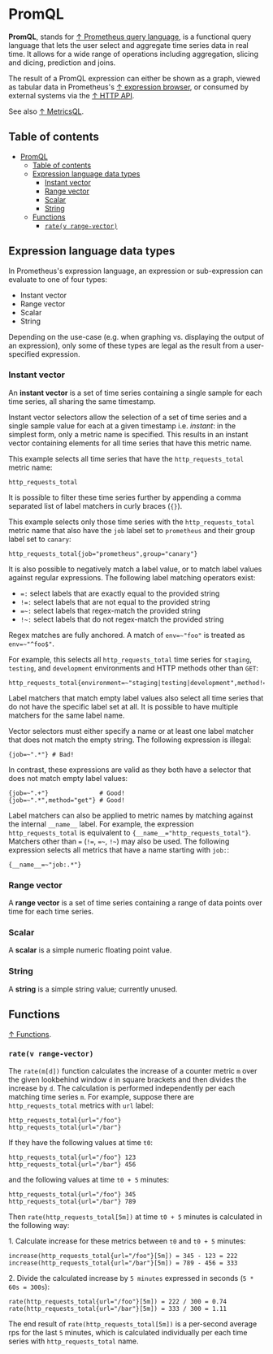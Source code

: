 # PromQL

**PromQL**, stands for [↑ Prometheus query language](https://prometheus.io/docs/prometheus/latest/querying/basics), is a functional query language that lets the user select and aggregate time series data in real time. It allows for a wide range of operations including aggregation, slicing and dicing, prediction and joins.

The result of a PromQL expression can either be shown as a graph, viewed as tabular data in Prometheus's [↑ expression browser](http://localhost:9090/graph), or consumed by external systems via the [↑ HTTP API](https://prometheus.io/docs/prometheus/latest/querying/api).

See also [↑ MetricsQL](https://docs.victoriametrics.com/MetricsQL.html).

## Table of contents

- [PromQL](#promql)
  - [Table of contents](#table-of-contents)
  - [Expression language data types](#expression-language-data-types)
    - [Instant vector](#instant-vector)
    - [Range vector](#range-vector)
    - [Scalar](#scalar)
    - [String](#string)
  - [Functions](#functions)
    - [`rate(v range-vector)`](#ratev-range-vector)

## Expression language data types

In Prometheus's expression language, an expression or sub-expression can evaluate to one of four types:

- Instant vector
- Range vector
- Scalar
- String

Depending on the use-case (e.g. when graphing vs. displaying the output of an expression), only some of these types are legal as the result from a user-specified expression.

### Instant vector

An **instant vector** is a set of time series containing a single sample for each time series, all sharing the same timestamp.

Instant vector selectors allow the selection of a set of time series and a single sample value for each at a given timestamp i.e. *instant*: in the simplest form, only a metric name is specified. This results in an instant vector containing elements for all time series that have this metric name.

This example selects all time series that have the `http_requests_total` metric name:

```text
http_requests_total
```

It is possible to filter these time series further by appending a comma separated list of label matchers in curly braces (`{}`).

This example selects only those time series with the `http_requests_total` metric name that also have the `job` label set to `prometheus` and their group label set to `canary`:

```text
http_requests_total{job="prometheus",group="canary"}
```

It is also possible to negatively match a label value, or to match label values against regular expressions. The following label matching operators exist:

- `=:` select labels that are exactly equal to the provided string
- `!=:` select labels that are not equal to the provided string
- `=~:` select labels that regex-match the provided string
- `!~:` select labels that do not regex-match the provided string

Regex matches are fully anchored. A match of `env=~"foo"` is treated as `env=~"^foo$"`.

For example, this selects all `http_requests_total` time series for `staging`, `testing`, and `development` environments and HTTP methods other than `GET`:

```text
http_requests_total{environment=~"staging|testing|development",method!="GET"}
```

Label matchers that match empty label values also select all time series that do not have the specific label set at all. It is possible to have multiple matchers for the same label name.

Vector selectors must either specify a name or at least one label matcher that does not match the empty string. The following expression is illegal:

```text
{job=~".*"} # Bad!
```

In contrast, these expressions are valid as they both have a selector that does not match empty label values:

```text
{job=~".+"}              # Good!
{job=~".*",method="get"} # Good!
```

Label matchers can also be applied to metric names by matching against the internal `__name__` label. For example, the expression `http_requests_total` is equivalent to `{__name__="http_requests_total"}`. Matchers other than `=` (`!=`, `=~`, `!~`) may also be used. The following expression selects all metrics that have a name starting with `job:`:

```text
{__name__=~"job:.*"}
```

### Range vector

A **range vector** is a set of time series containing a range of data points over time for each time series.

### Scalar

A **scalar** is a simple numeric floating point value.

### String

A **string** is a simple string value; currently unused.

## Functions

[↑ Functions](https://prometheus.io/docs/prometheus/latest/querying/functions).

### `rate(v range-vector)`

The `rate(m[d])` function calculates the increase of a counter metric `m` over the given lookbehind window `d` in square brackets and then divides the increase by `d`. The calculation is performed independently per each matching time series `m`. For example, suppose there are `http_requests_total` metrics with `url` label:

```text
http_requests_total{url="/foo"}
http_requests_total{url="/bar"}
```

If they have the following values at time `t0`:

```text
http_requests_total{url="/foo"} 123
http_requests_total{url="/bar"} 456
```

and the following values at time `t0 + 5` minutes:

```text
http_requests_total{url="/foo"} 345
http_requests_total{url="/bar"} 789
```

Then `rate(http_requests_total[5m])` at time `t0 + 5` minutes is calculated in the following way:

1\. Calculate increase for these metrics between `t0` and `t0 + 5` minutes:

```text
increase(http_requests_total{url="/foo"}[5m]) = 345 - 123 = 222
increase(http_requests_total{url="/bar"}[5m]) = 789 - 456 = 333
```

2\. Divide the calculated increase by `5 minutes` expressed in seconds (`5 * 60s = 300s`):

```text
rate(http_requests_total{url="/foo"}[5m]) = 222 / 300 = 0.74
rate(http_requests_total{url="/bar"}[5m]) = 333 / 300 = 1.11
```

The end result of `rate(http_requests_total[5m])` is a per-second average rps for the last `5` minutes, which is calculated individually per each time series with `http_requests_total` name.
